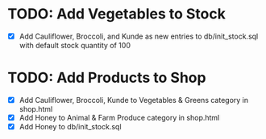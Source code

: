 # TODO: Add Vegetables to Stock

- [x] Add Cauliflower, Broccoli, and Kunde as new entries to db/init_stock.sql with default stock quantity of 100

# TODO: Add Products to Shop

- [x] Add Cauliflower, Broccoli, Kunde to Vegetables & Greens category in shop.html
- [x] Add Honey to Animal & Farm Produce category in shop.html
- [x] Add Honey to db/init_stock.sql
